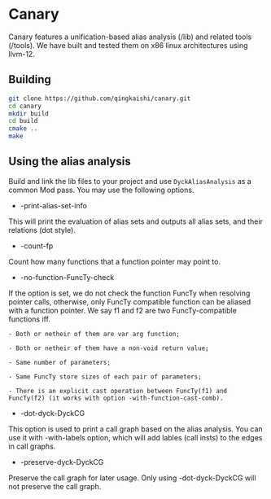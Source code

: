Canary
======

Canary features a unification-based alias analysis (/lib) and related tools (/tools).
We have built and tested them on x86 linux architectures using llvm-12.


Building 
------

```bash
git clone https://github.com/qingkaishi/canary.git
cd canary
mkdir build
cd build
cmake ..
make
```


Using the alias analysis
------

Build and link the lib files to your project and use `DyckAliasAnalysis` as a common Mod pass. 
You may use the following options.

* -print-alias-set-info

This will print the evaluation of alias sets and outputs all alias sets, and their 
relations (dot style).

* -count-fp

Count how many functions that a function pointer may point to.

* -no-function-FuncTy-check

If the option is set, we do not check the function FuncTy when resolving pointer
calls, otherwise, only FuncTy compatible function can be aliased with a function
pointer. We say f1 and f2 are two FuncTy-compatible functions iff.

    - Both or netheir of them are var arg function;

    - Both or netheir of them have a non-void return value;

    - Same number of parameters;

    - Same FuncTy store sizes of each pair of parameters;

    - There is an explicit cast operation between FuncTy(f1) and FuncTy(f2) (it works with option -with-function-cast-comb).

* -dot-dyck-DyckCG

This option is used to print a call graph based on the alias analysis.
You can use it with -with-labels option, which will add lables (call insts)
to the edges in call graphs.

* -preserve-dyck-DyckCG

Preserve the call graph for later usage. Only using  -dot-dyck-DyckCG
will not preserve the call graph.
